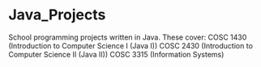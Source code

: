 # Java_Projects
School programming projects written in Java.
These cover:
  COSC 1430 (Introduction to Computer Science I (Java I))
  COSC 2430 (Introduction to Computer Science II (Java II))
  COSC 3315 (Information Systems)
